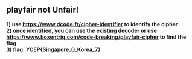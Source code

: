 ## playfair not Unfair!
**1) use https://www.dcode.fr/cipher-identifier to identify the cipher** <br>
**2) once identified, you can use the existing decoder or use https://www.boxentriq.com/code-breaking/playfair-cipher to find the flag** <br>
**3) flag: YCEP{Singapore_0_Korea_7}**
